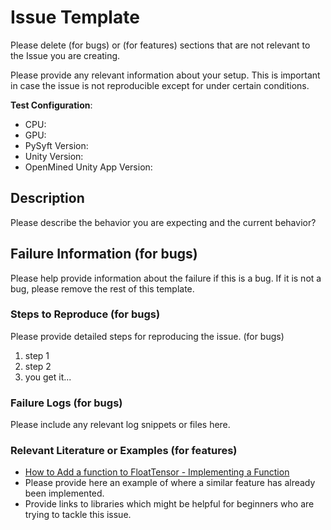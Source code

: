 # Issue Template

Please delete (for bugs) or (for features) sections that are not relevant to the Issue you are creating.

Please provide any relevant information about your setup. This is important in case the issue is not reproducible except for under certain conditions.

**Test Configuration**:
* CPU:
* GPU:
* PySyft Version:
* Unity Version:
* OpenMined Unity App Version:


## Description

Please describe the behavior you are expecting and the current behavior?

## Failure Information (for bugs)

Please help provide information about the failure if this is a bug. If it is not a bug, please remove the rest of this template.

### Steps to Reproduce (for bugs)

Please provide detailed steps for reproducing the issue. (for bugs)

1. step 1
2. step 2
3. you get it...

### Failure Logs (for bugs)

Please include any relevant log snippets or files here.


### Relevant Literature or Examples (for features)
* [How to Add a function to FloatTensor - Implementing a Function](https://docs.google.com/document/d/1WRd7gGLFN0Awtf86AICYIHtg3gfFWLBa5wYTthsB3i0/)
* Please provide here an example of where a similar feature has already been implemented.
* Provide links to libraries which might be helpful for beginners who are trying to tackle this issue.
